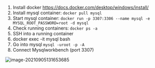 1. Install docker https://docs.docker.com/desktop/windows/install/
2. Install mysql container: ``docker pull mysql``
3. Start mysql container: ``docker run -p 3307:3306 --name mysql -e MYSQL_ROOT_PASSWORD=root -d mysql``
4. Check running containers: ``docker ps -a``
5. SSH into a running container
6. docker exec -it mysql bash
7. Go into mysql ``mysql -uroot -p -A``
8. Connect Mysqlworkbench (port 3307)

![image-20210905131653685](C:\Users\tramp\AppData\Roaming\Typora\typora-user-images\image-20210905131653685.png)

